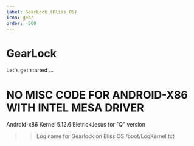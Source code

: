 ```yaml
---
label: GearLock (Bliss OS)
icon: gear
order: -500
---
```


# GearLock

Let's get started ...

# NO MISC CODE FOR ANDROID-X86 WITH INTEL MESA DRIVER

Android-x86 Kernel 5.12.6 EletrickJesus for "Q" version

>> Log name for Gearlock on Bliss OS /boot/LogKernel.txt
